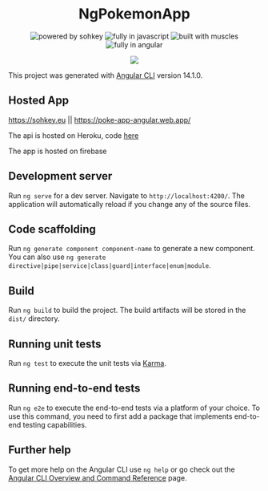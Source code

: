 <h1 align=center>NgPokemonApp</h1>

<p align=center>
  <img src="https://img.shields.io/badge/Made%20By-%20Sohkey-blueviolet?style=for-the-badge" alt="powered by sohkey"/>
  <img src="https://img.shields.io/badge/Made%20with-Javascript-%23f7df1e?style=for-the-badge" alt="fully in javascript"/>
  <img src="https://img.shields.io/badge/Built%20With-%E2%99%A5-pink?style=for-the-badge" alt="built with muscles"/>
  <img src="https://img.shields.io/badge/Powered%20By-Angular-%23ff3b00?style=for-the-badge" alt="fully in angular"/>
</p>

<p align=center>
  <img src="https://media.discordapp.net/attachments/587339736629379105/1008843129216057344/unknown.png?width=1440&height=497" />
</p>
  
This project was generated with [Angular CLI](https://github.com/angular/angular-cli) version 14.1.0.

## Hosted App

https://sohkey.eu || https://poke-app-angular.web.app/

<p> The api is hosted on Heroku, code <a href="https://github.com/SohKey/poke-api">here</a> </p>

<p> The app is hosted on firebase </p>

## Development server

Run `ng serve` for a dev server. Navigate to `http://localhost:4200/`. The application will automatically reload if you change any of the source files.

## Code scaffolding

Run `ng generate component component-name` to generate a new component. You can also use `ng generate directive|pipe|service|class|guard|interface|enum|module`.

## Build

Run `ng build` to build the project. The build artifacts will be stored in the `dist/` directory.

## Running unit tests

Run `ng test` to execute the unit tests via [Karma](https://karma-runner.github.io).

## Running end-to-end tests

Run `ng e2e` to execute the end-to-end tests via a platform of your choice. To use this command, you need to first add a package that implements end-to-end testing capabilities.

## Further help

To get more help on the Angular CLI use `ng help` or go check out the [Angular CLI Overview and Command Reference](https://angular.io/cli) page.
